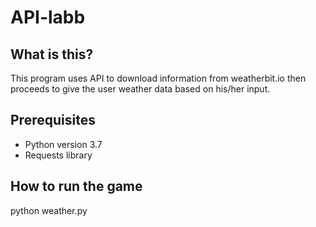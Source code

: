 # API-labb

## What is this?
This program uses API to download information from weatherbit.io then proceeds
to give the user weather data based on his/her input.

## Prerequisites
- Python version 3.7
- Requests library

## How to run the game
python weather.py
